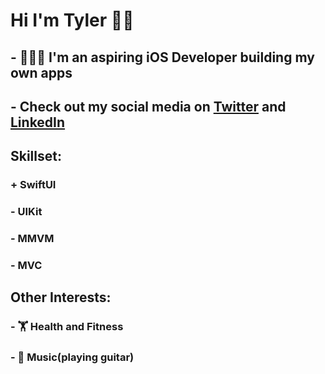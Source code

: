 #  Hi I'm Tyler 👋🏼
## - 👨🏻‍💻 I'm an aspiring iOS Developer building my own apps
## - Check out my social media on [Twitter](https://twitter.com/trhod_ios) and [LinkedIn](https://www.linkedin.com/in/tyler-rhodes-6345351b8/)

## Skillset:
### + SwiftUI
### - UIKit
### - MMVM
### - MVC

## Other Interests:
### - 🏋 Health and Fitness 
### - 🎸 Music(playing guitar) 
